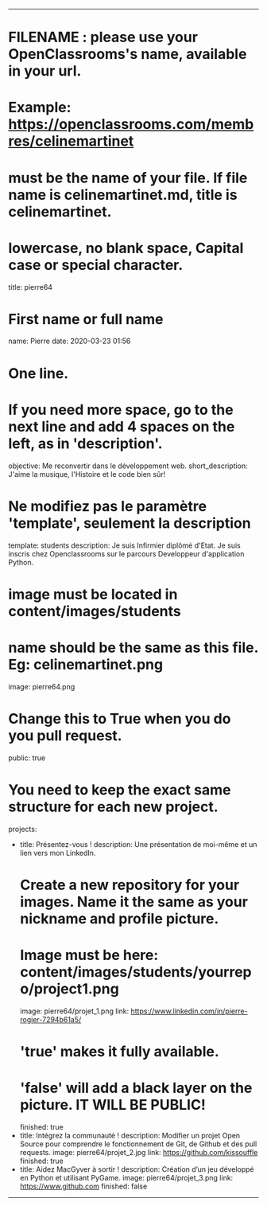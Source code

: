 ---

# FILENAME : please use your OpenClassrooms's name, available in your url.
# Example: https://openclassrooms.com/membres/celinemartinet
# must be the name of your file. If file name is celinemartinet.md, title is celinemartinet.
# lowercase, no blank space, Capital case or special character.
title: pierre64

# First name or full name
name: Pierre
date: 2020-03-23 01:56

# One line.
# If you need more space, go to the next line and add 4 spaces on the left, as in 'description'.
objective: Me reconvertir dans le développement web.
short_description: J'aime la musique, l'Histoire et le code bien sûr!

# Ne modifiez pas le paramètre 'template', seulement la description
template: students
description:
    Je suis Infirmier diplômé d'Etat. Je suis inscris chez Openclassrooms sur le parcours Developpeur d'application Python.

# image must be located in content/images/students
# name should be the same as this file. Eg: celinemartinet.png
image: pierre64.png

# Change this to True when you do you pull request.
public: true

# You need to keep the exact same structure for each new project.
projects:
  - title: Présentez-vous !
    description: Une présentation de moi-même et un lien vers mon LinkedIn.
    # Create a new repository for your images. Name it the same as your nickname and profile picture.
    # Image must be here: content/images/students/yourrepo/project1.png
    image: pierre64/projet_1.png
    link: https://www.linkedin.com/in/pierre-rogier-7294b61a5/ 
    # 'true' makes it fully available.
    # 'false' will add a black layer on the picture. IT WILL BE PUBLIC!
    finished: true
  - title: Intégrez la communauté !
    description: Modifier un projet Open Source pour comprendre le fonctionnement de Git, de Github et des pull requests. 
    image: pierre64/projet_2.jpg
    link: https://github.com/kissouffle
    finished: true
  - title: Aidez MacGyver à sortir !
    description: Création d’un jeu développé en Python et utilisant PyGame.
    image: pierre64/projet_3.png
    link: https://www.github.com
    finished: false
---